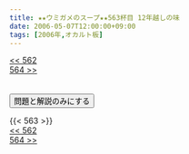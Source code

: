```yaml
---
title: ★★ウミガメのスープ★★563杯目 12年越しの味
date: 2006-05-07T12:00:00+09:00
tags: [2006年,オカルト板]
---
```

<div class="th_left"><a href="../562"><< 562</a></div>
<div class="th_right"><a href="../564">564 >></a></div>
<br><br>
<script src="../../js/cupsoup.js"></script>
<form>
<input type="button" value="問題と解説のみにする" onClick="toggleCupsoup()">
</form>
{{< 563 >}}
<div class="th_left"><a href="../562"><< 562</a></div>
<div class="th_right"><a href="../564">564 >></a></div>